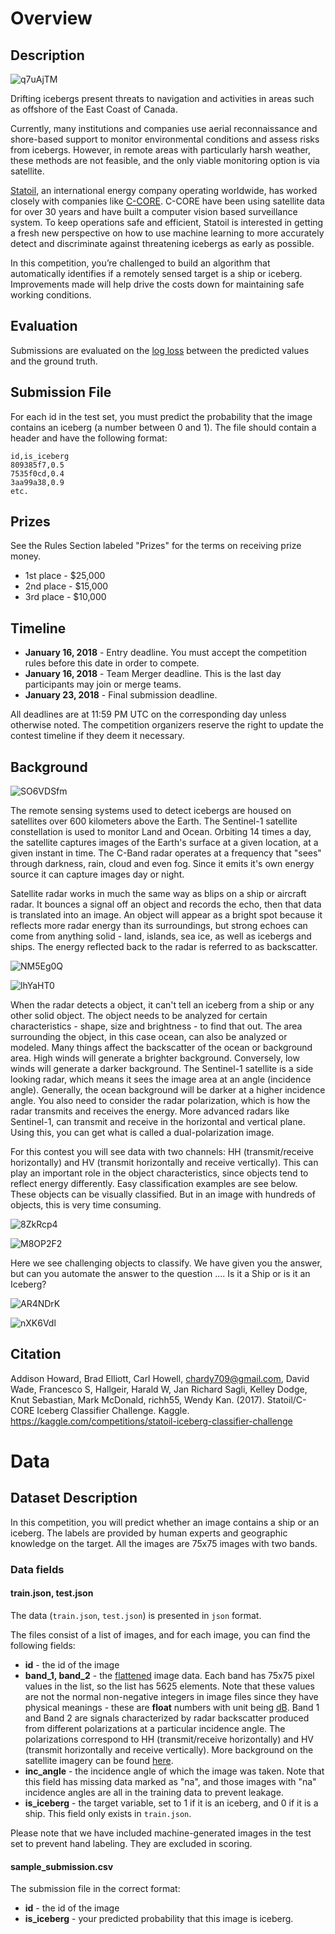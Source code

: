 # Overview

## Description
![q7uAjTM](https://i.imgur.com/q7uAjTM.jpg)

Drifting icebergs present threats to navigation and activities in areas such as offshore of the East Coast of Canada.

Currently, many institutions and companies use aerial reconnaissance and shore-based support to monitor environmental conditions and assess risks from icebergs. However, in remote areas with particularly harsh weather, these methods are not feasible, and the only viable monitoring option is via satellite.

[Statoil](https://www.statoil.com/), an international energy company operating worldwide, has worked closely with companies like [C-CORE](https://www.c-core.ca/). C-CORE have been using satellite data for over 30 years and have built a computer vision based surveillance system. To keep operations safe and efficient, Statoil is interested in getting a fresh new perspective on how to use machine learning to more accurately detect and discriminate against threatening icebergs as early as possible.

In this competition, you’re challenged to build an algorithm that automatically identifies if a remotely sensed target is a ship or iceberg. Improvements made will help drive the costs down for maintaining safe working conditions.

## Evaluation

Submissions are evaluated on the [log loss](https://www.kaggle.com/wiki/LogLoss) between the predicted values and the ground truth.

## Submission File

For each id in the test set, you must predict the probability that the image contains an iceberg (a number between 0 and 1). The file should contain a header and have the following format:

```
id,is_iceberg
809385f7,0.5
7535f0cd,0.4
3aa99a38,0.9
etc.
```

## Prizes

See the Rules Section labeled "Prizes" for the terms on receiving prize money.

- 1st place - $25,000
- 2nd place - $15,000
- 3rd place - $10,000

## Timeline

- **January 16, 2018** - Entry deadline. You must accept the competition rules before this date in order to compete.
- **January 16, 2018** - Team Merger deadline. This is the last day participants may join or merge teams.
- **January 23, 2018** - Final submission deadline.

All deadlines are at 11:59 PM UTC on the corresponding day unless otherwise noted. The competition organizers reserve the right to update the contest timeline if they deem it necessary.

## Background

![SO6VDSfm](https://storage.googleapis.com/kaggle-media/competitions/statoil/SO6VDSfm.jpg)

The remote sensing systems used to detect icebergs are housed on satellites over 600 kilometers above the Earth. The Sentinel-1 satellite constellation is used to monitor Land and Ocean. Orbiting 14 times a day, the satellite captures images of the Earth's surface at a given location, at a given instant in time. The C-Band radar operates at a frequency that "sees" through darkness, rain, cloud and even fog. Since it emits it's own energy source it can capture images day or night.

Satellite radar works in much the same way as blips on a ship or aircraft radar. It bounces a signal off an object and records the echo, then that data is translated into an image. An object will appear as a bright spot because it reflects more radar energy than its surroundings, but strong echoes can come from anything solid - land, islands, sea ice, as well as icebergs and ships. The energy reflected back to the radar is referred to as backscatter.

![NM5Eg0Q](https://storage.googleapis.com/kaggle-media/competitions/statoil/NM5Eg0Q.png)

![lhYaHT0](https://storage.googleapis.com/kaggle-media/competitions/statoil/lhYaHT0.png)

When the radar detects a object, it can't tell an iceberg from a ship or any other solid object. The object needs to be analyzed for certain characteristics - shape, size and brightness - to find that out. The area surrounding the object, in this case ocean, can also be analyzed or modeled. Many things affect the backscatter of the ocean or background area. High winds will generate a brighter background. Conversely, low winds will generate a darker background. The Sentinel-1 satellite is a side looking radar, which means it sees the image area at an angle (incidence angle). Generally, the ocean background will be darker at a higher incidence angle. You also need to consider the radar polarization, which is how the radar transmits and receives the energy. More advanced radars like Sentinel-1, can transmit and receive in the horizontal and vertical plane. Using this, you can get what is called a dual-polarization image.

For this contest you will see data with two channels: HH (transmit/receive horizontally) and HV (transmit horizontally and receive vertically). This can play an important role in the object characteristics, since objects tend to reflect energy differently. Easy classification examples are see below. These objects can be visually classified. But in an image with hundreds of objects, this is very time consuming.

![8ZkRcp4](https://storage.googleapis.com/kaggle-media/competitions/statoil/8ZkRcp4.png)

![M8OP2F2](https://storage.googleapis.com/kaggle-media/competitions/statoil/M8OP2F2.png)

Here we see challenging objects to classify. We have given you the answer, but can you automate the answer to the question .... Is it a Ship or is it an Iceberg?

![AR4NDrK](https://storage.googleapis.com/kaggle-media/competitions/statoil/AR4NDrK.png)

![nXK6Vdl](https://storage.googleapis.com/kaggle-media/competitions/statoil/nXK6Vdl.png)

## Citation

Addison Howard, Brad Elliott, Carl Howell, chardy709@gmail.com, David Wade, Francesco S, Hallgeir, Harald W, Jan Richard Sagli, Kelley Dodge, Knut Sebastian, Mark McDonald, richh55, Wendy Kan. (2017). Statoil/C-CORE Iceberg Classifier Challenge. Kaggle. https://kaggle.com/competitions/statoil-iceberg-classifier-challenge
# Data
## Dataset Description

In this competition, you will predict whether an image contains a ship or an iceberg. The labels are provided by human experts and geographic knowledge on the target. All the images are 75x75 images with two bands.

### Data fields

#### train.json, test.json

The data (`train.json`, `test.json`) is presented in `json` format.

The files consist of a list of images, and for each image, you can find the following fields:

- **id** - the id of the image
- **band_1, band_2** - the [flattened](https://docs.scipy.org/doc/numpy-1.13.0/reference/generated/numpy.ndarray.flatten.html) image data. Each band has 75x75 pixel values in the list, so the list has 5625 elements. Note that these values are not the normal non-negative integers in image files since they have physical meanings - these are **float** numbers with unit being [dB](https://en.wikipedia.org/wiki/Decibel). Band 1 and Band 2 are signals characterized by radar backscatter produced from different polarizations at a particular incidence angle. The polarizations correspond to HH (transmit/receive horizontally) and HV (transmit horizontally and receive vertically). More background on the satellite imagery can be found [here](https://www.kaggle.com/c/statoil-iceberg-classifier-challenge#Background).
- **inc_angle** - the incidence angle of which the image was taken. Note that this field has missing data marked as "na", and those images with "na" incidence angles are all in the training data to prevent leakage.
- **is_iceberg** - the target variable, set to 1 if it is an iceberg, and 0 if it is a ship. This field only exists in `train.json`.

Please note that we have included machine-generated images in the test set to prevent hand labeling. They are excluded in scoring.

#### sample_submission.csv
The submission file in the correct format:

- **id** - the id of the image
- **is_iceberg** - your predicted probability that this image is iceberg.